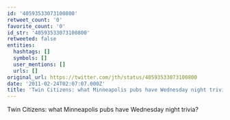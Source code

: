 ```yaml
---
id: '40593533073100800'
retweet_count: '0'
favorite_count: '0'
id_str: '40593533073100800'
retweeted: false
entities:
  hashtags: []
  symbols: []
  user_mentions: []
  urls: []
original_url: https://twitter.com/jth/status/40593533073100800
date: '2011-02-24T02:07:07.000Z'
title: 'Twin Citizens: what Minneapolis pubs have Wednesday night trivia?'
---
```


Twin Citizens: what Minneapolis pubs have Wednesday night trivia?